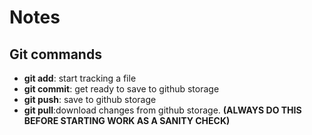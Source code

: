 # Notes
## Git commands
- **git add**: start tracking a file
- **git commit**: get ready to save to github storage
- **git push**: save to github storage
- **git pull**:download changes from github storage. **(ALWAYS DO THIS BEFORE STARTING WORK AS A SANITY CHECK)**

